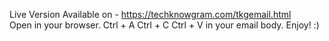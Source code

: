Live Version Available on - https://techknowgram.com/tkgemail.html<br>
Open in your browser.
Ctrl + A
Ctrl + C
Ctrl + V in your email body. Enjoy! :)
